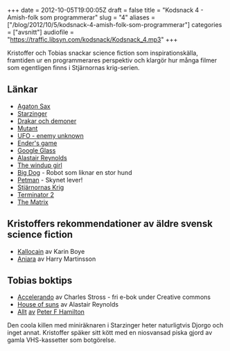 +++
date = 2012-10-05T19:00:05Z
draft = false
title = "Kodsnack 4 - Amish-folk som programmerar"
slug = "4"
aliases = ["/blog/2012/10/5/kodsnack-4-amish-folk-som-programmerar"]
categories = ["avsnitt"]
audiofile = "https://traffic.libsyn.com/kodsnack/Kodsnack_4.mp3"
+++

Kristoffer och Tobias snackar science fiction som inspirationskälla, framtiden ur en programmerares perspektiv och klargör hur många filmer som egentligen finns i Stjärnornas krig-serien.

## Länkar ##

* [Agaton Sax](http://www.youtube.com/watch?v=eFR0U2fcZmE&list=PL956940C4551442C6)
* [Starzinger](https://sv.wikipedia.org/wiki/Starzinger)
* [Drakar och demoner](https://sv.wikipedia.org/wiki/Drakar_och_Demoner)
* [Mutant](https://sv.wikipedia.org/wiki/Mutant_)
* [UFO - enemy unknown](https://sv.wikipedia.org/wiki/UFO:_Enemy_Unknown)
* [Ender's game](https://en.wikipedia.org/wiki/Ender's_Game)
* [Google Glass](https://en.wikipedia.org/wiki/Google_glass)
* [Alastair Reynolds](https://en.wikipedia.org/wiki/Alastair_Reynolds)
* [The windup girl](https://en.wikipedia.org/wiki/The_Windup_Girl)
* [Big Dog](http://www.youtube.com/watch?v=cNZPRsrwumQ) - Robot som liknar en stor hund
* [Petman](http://www.youtube.com/watch?v=mclbVTIYG8E) - Skynet lever!
* [Stjärnornas Krig](http://www.imdb.com/title/tt0076759/)
* [Terminator 2](http://www.imdb.com/title/tt0103064/)
* [The Matrix](http://www.imdb.com/title/tt0133093/)

## Kristoffers rekommendationer av äldre svensk science fiction ##

* [Kallocain](http://amzn.to/Qp4s6g) av Karin Boye
* [Aniara](http://amzn.to/TpxrW8) av Harry Martinsson

## Tobias boktips ##

* [Accelerando](http://amzn.to/TsVCmm) av Charles Stross - fri e-bok under Creative commons 
* [House of suns](http://amzn.to/Qp4fA3) av Alastair Reynolds
* [Allt](http://amzn.to/SYNx8q) [av](http://amzn.to/V3xzvC) [Peter F Hamilton](http://amzn.to/RweC3G)

 Den coola killen med miniräknaren i Starzinger heter naturligtvis Djorgo och inget annat. Kristoffer späker sitt kött med en niosvansad piska gjord av gamla VHS-kassetter som botgörelse.

